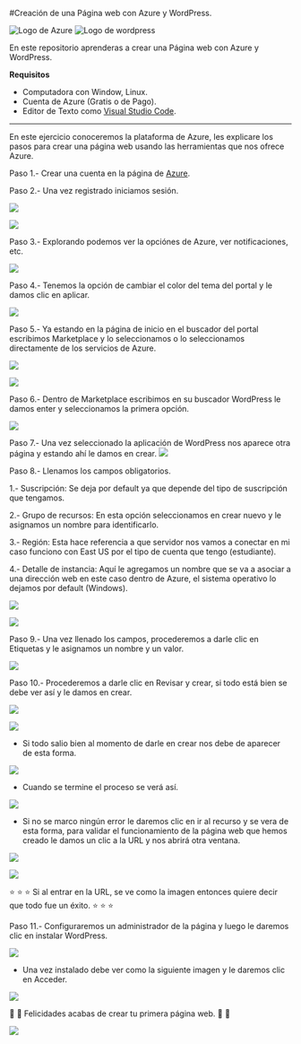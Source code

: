 #Creación de una Página web con Azure y WordPress.

![Logo de Azure](https://github.com/EnriqueCocom/creacion-pagina-web1/blob/main/Imagenes/logo-azure.png) ![Logo de wordpress](https://github.com/EnriqueCocom/creacion-pagina-web1/blob/main/Imagenes/logo-wordpress.png)


En este repositorio aprenderas a crear una Página web con Azure y WordPress.

**Requisitos**

- Computadora con Window, Linux.
- Cuenta de Azure (Gratis o de Pago).
- Editor de Texto como [Visual Studio Code](https://code.visualstudio.com/).

------------------------------------------------------------------------------------------
En este ejercicio conoceremos la plataforma de Azure, les explicare los pasos para crear una página web usando las herramientas que nos ofrece Azure.

Paso 1.- Crear una cuenta en la página de [Azure](https://portal.azure.com/).

Paso 2.- Una vez registrado iniciamos sesión.

![](https://github.com/EnriqueCocom/creacion-pagina-web1/blob/main/Imagenes/paso1.1.png)


![](https://github.com/EnriqueCocom/creacion-pagina-web1/blob/main/Imagenes/paso2.png)

Paso 3.- Explorando podemos ver la opciónes de Azure, ver notificaciones, etc.

![](https://github.com/EnriqueCocom/creacion-pagina-web1/blob/main/Imagenes/paso4.png)

Paso 4.- Tenemos la opción de cambiar el color del tema del portal y le damos clic en aplicar.

![](https://github.com/EnriqueCocom/creacion-pagina-web1/blob/main/Imagenes/paso3.png)

Paso 5.- Ya estando en la página de inicio en el buscador del portal escribimos Marketplace y lo seleccionamos o lo seleccionamos directamente de los servicios de Azure.

![](https://github.com/EnriqueCocom/creacion-pagina-web1/blob/main/Imagenes/paso5.png)

![](https://github.com/EnriqueCocom/creacion-pagina-web1/blob/main/Imagenes/paso5.1.png)

Paso 6.-  Dentro de Marketplace escribimos en su buscador WordPress le damos enter y seleccionamos la primera opción.

![](https://github.com/EnriqueCocom/creacion-pagina-web1/blob/main/Imagenes/paso6.png)

Paso 7.- Una vez seleccionado la aplicación de WordPress nos aparece otra página y estando ahí le damos en crear.
![](https://github.com/EnriqueCocom/creacion-pagina-web1/blob/main/Imagenes/paso7.png)

Paso 8.- Llenamos los campos obligatorios.

1.- Suscripción: Se deja por default ya que depende del tipo de suscripción que tengamos.

2.- Grupo de recursos: En esta opción seleccionamos en crear nuevo y le asignamos un nombre para identificarlo.

3.- Región: Esta hace referencia a que servidor nos vamos a conectar en mi caso funciono con East US por el tipo de cuenta que tengo (estudiante).

4.- Detalle de instancia: Aquí le agregamos un nombre que se va a asociar a una dirección web en este caso dentro de Azure, el sistema operativo lo dejamos por default (Windows).

![](https://github.com/EnriqueCocom/creacion-pagina-web1/blob/main/Imagenes/paso8.png)

![](https://github.com/EnriqueCocom/creacion-pagina-web1/blob/main/Imagenes/paso9.png)

Paso 9.- Una vez llenado los campos, procederemos a darle clic en Etiquetas y le asignamos un nombre y un valor.

![](https://github.com/EnriqueCocom/creacion-pagina-web1/blob/main/Imagenes/paso10.png)

Paso 10.- Procederemos a darle clic en Revisar y crear,  si todo está bien se debe ver así y le damos en crear.

![](https://github.com/EnriqueCocom/creacion-pagina-web1/blob/main/Imagenes/paso11.png)

![](https://github.com/EnriqueCocom/creacion-pagina-web1/blob/main/Imagenes/paso11.1.png)

- Si todo salio bien al momento de darle en crear nos debe de aparecer de esta forma.

![](https://github.com/EnriqueCocom/creacion-pagina-web1/blob/main/Imagenes/paso11.2.png)

- Cuando se termine el proceso se verá así.

![](https://github.com/EnriqueCocom/creacion-pagina-web1/blob/main/Imagenes/paso12.png)

- Si no se marco ningún error le daremos  clic en ir al recurso y se vera de esta forma, para validar el funcionamiento de la página web que hemos creado le damos un clic a la URL y nos abrirá otra ventana.

![](https://github.com/EnriqueCocom/creacion-pagina-web1/blob/main/Imagenes/paso13.png)

![](https://github.com/EnriqueCocom/creacion-pagina-web1/blob/main/Imagenes/paso14.png)

 :star: :star: :star: Si al entrar en la URL, se ve como la imagen entonces quiere decir que todo fue un éxito. :star: :star: :star:

Paso 11.- Configuraremos un administrador de la página y luego le daremos clic en instalar WordPress.

![](https://github.com/EnriqueCocom/creacion-pagina-web1/blob/main/Imagenes/paso15.png)

- Una vez instalado debe ver como la siguiente imagen y le daremos clic en Acceder.

![](https://github.com/EnriqueCocom/creacion-pagina-web1/blob/main/Imagenes/paso16.png)

:clap: :clap: Felicidades acabas de crear tu primera página web. :clap: :clap: 

![](https://github.com/EnriqueCocom/creacion-pagina-web1/blob/main/Imagenes/paso17.png)

